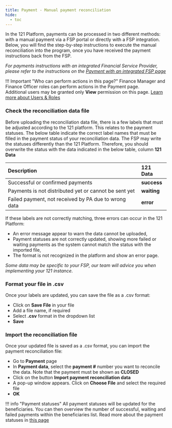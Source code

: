 ```yaml
---
title: Payment - Manual payment reconciliation
hide:
  - toc
---
```

In the 121 Platform, payments can be processed in two different methods: with a manual payment via a FSP portal or directly with a FSP integration. Below, you will find the step-by-step instructions to execute the manual reconciliation into the program, once you have received the payment instructions back from the FSP.

*For payments instructions with an integrated Financial Service Provider, please refer to the instructions on the [Payment with an integrated FSP page](./issue-payment-integrated-fsp.md)*

!!! Important "Who can perform actions in this page?"
    Finance Manager and Finance Officer roles can perform actions in the Payment page.  
    Additional users may be granted only **View** permission on this page. [Learn more about Users & Roles](../users/users-roles-page.md)

### Check the reconciliation data file

Before uploading the reconciliation data file, there is a few labels that must be adjusted according to the 121 platform. This relates to the payment statuses.
The below table indicate the correct label names that must be filled in the payment status of your reconciliation data. The FSP may write the statuses differently than the 121 Platform. Therefore, you should overwrite the status with the data indicated in the below table, column **121 Data**


| Description | 121 Data |
| :---- | :---- |
| Successful or confirmed payments | **success** |
| Payments is not distributed yet or cannot be sent yet | **waiting** |
| Failed payment, not received by PA due to wrong data | **error** |

If these labels are not correctly matching, three errors can occur in the 121 Platform:

- An error message appear to warn the data cannot be uploaded,
- Payment statuses are not correctly updated, showing more failed or waiting payments as the system cannot match the status with the imported file,
- The format is not recognized in the platform and show an error page.

*Some data may be specific to your FSP, our team will advice you when implementing your 121 instance.*

### Format your file in .csv

Once your labels are updated, you can save the file as a .csv format:

- Click on **Save File** in your file
- Add a file name, if required
- Select **.csv** format in the dropdown list
- **Save**

### Import the reconciliation file

Once your updated file is saved as a .csv format, you can import the payment reconciliation file:

- Go to **Payment** page
- In **Payment data**, select the **payment #** number you want to reconcile the data.
  Note that the payment must be shown as **CLOSED**
- Click on the button **Import payment reconciliation data**
- A pop-up window appears. Click on **Choose File** and select the required file
- **OK**

!!! info "Payment statuses"
    All payment statuses will be updated for the beneficiaries. You can then overview the number of successful, waiting and failed payments within the beneficiaries list. Read more about the payment statuses in [this page](./list-status-payment-page.md)
